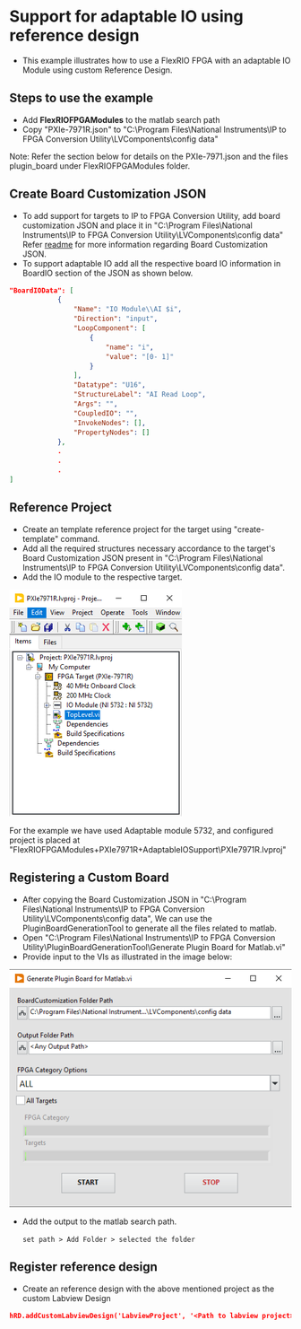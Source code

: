 # Support for adaptable IO using reference design

- This example illustrates how to use a FlexRIO FPGA with an adaptable IO Module using custom Reference Design.

## Steps to use the example

- Add **FlexRIOFPGAModules** to the matlab search path
- Copy "PXIe-7971R.json" to "C:\Program Files\National Instruments\IP to FPGA Conversion Utility\LVComponents\config data"

Note: Refer the section below for details on the PXIe-7971.json and the files plugin_board under FlexRIOFPGAModules folder.

## Create Board Customization JSON

- To add support for targets to IP to FPGA Conversion Utility, add board customization JSON and place it in "C:\Program Files\National Instruments\IP to FPGA Conversion Utility\LVComponents\config data"
  Refer [readme](https://www.ni.com/docs/en-US/bundle/ip-to-fpga-conversion-utility/page/creating-reference-designs.html#d361e58) for more information regarding Board Customization JSON.
- To support adaptable IO add all the respective board IO information in BoardIO section of the JSON as shown below.

```json
"BoardIOData": [
            {
                "Name": "IO Module\\AI $i",
                "Direction": "input",
                "LoopComponent": [
                    {
                        "name": "i",
                        "value": "[0- 1]"
                    }
                ],
                "Datatype": "U16",
                "StructureLabel": "AI Read Loop",
                "Args": "",
                "CoupledIO": "",
                "InvokeNodes": [],
                "PropertyNodes": []
            },
            .
            .
            .
]
```

## Reference Project

- Create an template reference project for the target using "create-template" command.
- Add all the required structures necessary accordance to the target's Board Customization JSON present in "C:\Program Files\National Instruments\IP to FPGA Conversion Utility\LVComponents\config data".
- Add the IO module to the respective target.

![AdaptableIO](Images/AdaptableIO.png)

For the example we have used Adaptable module 5732, and configured project is placed at "FlexRIOFPGAModules\+PXIe7971R\+AdaptableIOSupport\PXIe7971R.lvproj"

## Registering a Custom Board

- After copying the Board Customization JSON in "C:\Program Files\National Instruments\IP to FPGA Conversion Utility\LVComponents\config data", We can use the PluginBoardGenerationTool to generate all the files related to matlab.
- Open "C:\Program Files\National Instruments\IP to FPGA Conversion Utility\PluginBoardGenerationTool\Generate Plugin Board for Matlab.vi"
- Provide input to the VIs as illustrated in the image below:

![board generation tool](Images/BoardTool.png)

- Add the output to the matlab search path.

  `set path > Add Folder > selected the folder`

## Register reference design

- Create an reference design with the above mentioned project as the custom Labview Design

```json
hRD.addCustomLabviewDesign('LabviewProject', '<Path to labview project>')
```
